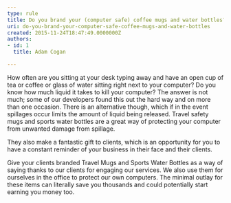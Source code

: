 ```yaml
---
type: rule
title: Do you brand your (computer safe) coffee mugs and water bottles?
uri: do-you-brand-your-computer-safe-coffee-mugs-and-water-bottles
created: 2015-11-24T18:47:49.0000000Z
authors:
- id: 1
  title: Adam Cogan

---
```


 
How often are you sitting at your desk typing away and have an open cup of tea or coffee or glass of water sitting right next to your computer? Do you know how much liquid it takes to kill your computer? The answer is not much; some of our developers found this out the hard way and on more than one occasion. There is an alternative though, which if in the event spillages occur limits the amount of liquid being released. Travel safety mugs and sports water bottles are a great way of protecting your computer from unwanted damage from spillage. ​

They also make a fantastic gift to clients, which is an opportunity for you to have a constant reminder of your business in their face and their clients.
 
Give your clients branded Travel Mugs and Sports Water Bottles as a way of saying thanks to our clients for engaging our services. We also use them for ourselves in the office to protect our own computers. The minimal outlay for these items can literally save you thousands and could potentially start earning you money too.


